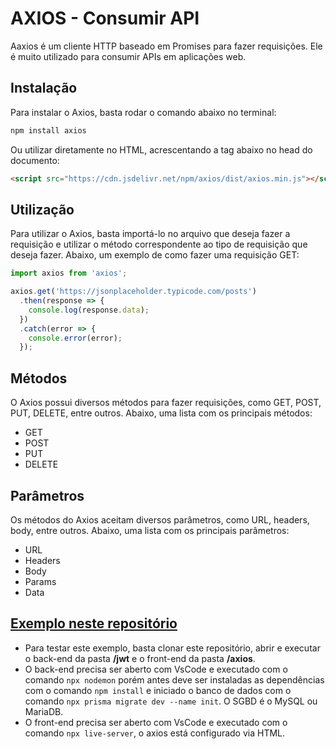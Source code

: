 # AXIOS - Consumir API
Aaxios é um cliente HTTP baseado em Promises para fazer requisições. Ele é muito utilizado para consumir APIs em aplicações web.

## Instalação
Para instalar o Axios, basta rodar o comando abaixo no terminal:
```bash
npm install axios
```
Ou utilizar diretamente no HTML, acrescentando a tag abaixo no head do documento:
```html
<script src="https://cdn.jsdelivr.net/npm/axios/dist/axios.min.js"></script>
```

## Utilização
Para utilizar o Axios, basta importá-lo no arquivo que deseja fazer a requisição e utilizar o método correspondente ao tipo de requisição que deseja fazer. Abaixo, um exemplo de como fazer uma requisição GET:
```javascript
import axios from 'axios';

axios.get('https://jsonplaceholder.typicode.com/posts')
  .then(response => {
    console.log(response.data);
  })
  .catch(error => {
    console.error(error);
  });
```

## Métodos
O Axios possui diversos métodos para fazer requisições, como GET, POST, PUT, DELETE, entre outros. Abaixo, uma lista com os principais métodos:

- GET
- POST
- PUT
- DELETE

## Parâmetros
Os métodos do Axios aceitam diversos parâmetros, como URL, headers, body, entre outros. Abaixo, uma lista com os principais parâmetros:

- URL
- Headers
- Body
- Params
- Data

## [Exemplo neste repositório](./axios/)
- Para testar este exemplo, basta clonar este repositório, abrir e executar o back-end da pasta **/jwt** e o front-end da pasta **/axios**.
- O back-end precisa ser aberto com VsCode e executado com o comando `npx nodemon` porém antes deve ser instaladas as dependências com o comando `npm install` e iniciado o banco de dados com o comando `npx prisma migrate dev --name init`. O SGBD é o MySQL ou MariaDB.
- O front-end precisa ser aberto com VsCode e executado com o comando `npx live-server`, o axios está configurado via HTML.